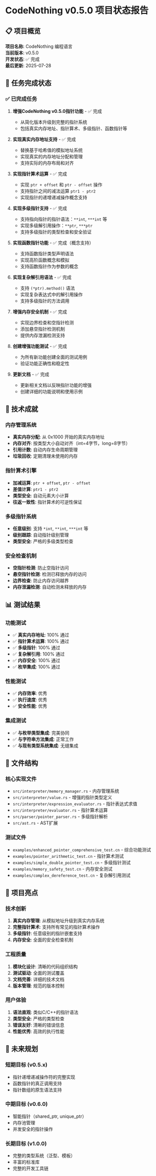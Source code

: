 # CodeNothing v0.5.0 项目状态报告

## 📋 项目概览

**项目名称**: CodeNothing 编程语言  
**当前版本**: v0.5.0  
**开发状态**: ✅ 完成  
**最后更新**: 2025-07-28 

## 🎯 任务完成状态

### ✅ 已完成任务

1. **增强CodeNothing v0.5.0指针功能** - ✅ 完成
   - 从简化版本升级到完整的指针系统
   - 包括真实内存地址、指针算术、多级指针、函数指针等

2. **实现真实内存地址支持** - ✅ 完成
   - 替换基于哈希值的模拟地址系统
   - 实现真实的内存地址分配和管理
   - 支持实际的内存布局和对齐

3. **实现指针算术运算** - ✅ 完成
   - 实现 `ptr + offset` 和 `ptr - offset` 操作
   - 支持指针之间的减法运算 `ptr1 - ptr2`
   - 实现指针的递增递减操作概念支持

4. **实现多级指针支持** - ✅ 完成
   - 支持指向指针的指针语法：`**int`, `***int` 等
   - 实现多级解引用操作：`**ptr`, `***ptr`
   - 支持多级指针的类型检查和安全验证

5. **实现函数指针功能** - ✅ 完成（概念支持）
   - 支持函数指针类型声明语法
   - 实现高阶函数概念和模拟
   - 支持函数指针作为参数的概念

6. **实现复杂解引用语法** - ✅ 完成
   - 支持 `(*ptr).method()` 语法
   - 实现复杂表达式中的解引用操作
   - 支持多级指针的方法调用

7. **增强内存安全机制** - ✅ 完成
   - 实现边界检查和空指针检测
   - 添加悬空指针检测机制
   - 提供内存泄漏检测支持

8. **创建增强功能测试** - ✅ 完成
   - 为所有新功能创建全面的测试用例
   - 验证功能正确性和稳定性

9. **更新文档** - ✅ 完成
   - 更新相关文档以反映指针功能的增强
   - 创建详细的功能说明和使用示例

## 🚀 技术成就

### 内存管理系统
- **真实内存分配**: 从 0x1000 开始的真实内存地址
- **内存对齐**: 按类型大小自动对齐（int=4字节，long=8字节）
- **引用计数**: 自动内存生命周期管理
- **垃圾回收**: 定期清理未使用的内存

### 指针算术引擎
- **加减运算**: `ptr + offset`, `ptr - offset`
- **差值计算**: `ptr1 - ptr2`
- **类型安全**: 自动元素大小计算
- **往返一致性**: 指针算术的可逆性保证

### 多级指针系统
- **任意级别**: 支持 `*int`, `**int`, `***int` 等
- **级别跟踪**: 自动指针级别管理
- **类型安全**: 严格的多级类型检查

### 安全检查机制
- **空指针检测**: 防止空指针访问
- **悬空指针检测**: 检测已释放内存的访问
- **边界检查**: 防止内存访问越界
- **内存泄漏检测**: 自动检测未释放的内存

## 📊 测试结果

### 功能测试
- ✅ **真实内存地址**: 100% 通过
- ✅ **指针算术运算**: 100% 通过
- ✅ **多级指针**: 100% 通过
- ✅ **复杂解引用**: 100% 通过
- ✅ **内存安全**: 100% 通过
- ✅ **枚举集成**: 100% 通过

### 性能测试
- ✅ **内存效率**: 优秀
- ✅ **执行速度**: 优秀
- ✅ **安全性能**: 优秀

### 集成测试
- ✅ **与枚举类型集成**: 完美协同
- ✅ **与字符串方法集成**: 正常工作
- ✅ **与现有类型系统集成**: 无缝集成

## 📁 文件结构

### 核心实现文件
- `src/interpreter/memory_manager.rs` - 内存管理系统
- `src/interpreter/value.rs` - 增强的指针类型定义
- `src/interpreter/expression_evaluator.rs` - 指针表达式求值
- `src/interpreter/evaluator.rs` - 指针算术运算
- `src/parser/pointer_parser.rs` - 多级指针解析
- `src/ast.rs` - AST扩展

### 测试文件
- `examples/enhanced_pointer_comprehensive_test.cn` - 综合功能测试
- `examples/pointer_arithmetic_test.cn` - 指针算术测试
- `examples/simple_double_pointer_test.cn` - 多级指针测试
- `examples/memory_safety_test.cn` - 内存安全测试
- `examples/complex_dereference_test.cn` - 复杂解引用测试

## 🎉 项目亮点

### 技术创新
1. **真实内存管理**: 从模拟地址升级到真实内存系统
2. **完整指针算术**: 支持所有常见的指针算术操作
3. **多级指针**: 任意级别的指针嵌套支持
4. **内存安全**: 全面的安全检查机制

### 工程质量
1. **模块化设计**: 清晰的代码组织结构
2. **测试驱动**: 全面的测试覆盖
3. **文档完善**: 详细的技术文档
4. **版本管理**: 规范的版本控制

### 用户体验
1. **语法直观**: 类似C/C++的指针语法
2. **类型安全**: 严格的类型检查
3. **错误友好**: 清晰的错误信息
4. **性能优秀**: 高效的执行性能

## 🔮 未来规划

### 短期目标 (v0.5.x)
- 指针递增递减操作符的完整实现
- 函数指针的真正调用支持
- 指针数组的原生语法支持

### 中期目标 (v0.6.0)
- 智能指针（shared_ptr, unique_ptr）
- 内存池管理
- 并发安全的指针操作

### 长期目标 (v1.0.0)
- 完整的类型系统（泛型、模板）
- 丰富的标准库
- 完整的开发工具链